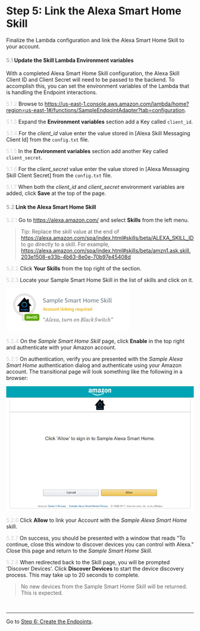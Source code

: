 # Step 5: Link the Alexa Smart Home Skill
Finalize the Lambda configuration and link the Alexa Smart Home Skill to your account.

#### <span style="color:#aaa">5.1</span> Update the Skill Lambda Environment variables
With a completed Alexa Smart Home Skill configuration, the Alexa Skill Client ID and Client Secret will need to be passed to the backend. To accomplish this, you can set the environment variables of the Lambda that is handling the Endpoint interactions.

<span style="color:#ccc">5.1.2</span> Browse to https://us-east-1.console.aws.amazon.com/lambda/home?region=us-east-1#/functions/SampleEndpointAdapter?tab=configuration.

<span style="color:#ccc">5.1.3</span> Expand the **Environment variables** section add a Key called `client_id`.

<span style="color:#ccc">5.1.4</span> For the _client\_id_ value enter the value stored in [Alexa Skill Messaging Client Id] from the `config.txt` file.

<span style="color:#ccc">5.1.5</span> In the **Environment variables** section add another Key called `client_secret`.

<span style="color:#ccc">5.1.6</span> For the _client\_secret_ value enter the value stored in [Alexa Messaging Skill Client Secret] from the `config.txt` file.

<span style="color:#ccc">5.1.7</span> When both the _client\_id_ and _client\_secret_ environment variables are added, click **Save** at the top of the page.

#### <span style="color:#aaa">5.2</span> Link the Alexa Smart Home Skill

<span style="color:#ccc">5.2.1</span> Go to https://alexa.amazon.com/ and select **Skills** from the left menu.

> Tip: Replace the skill value at the end of https://alexa.amazon.com/spa/index.html#skills/beta/ALEXA_SKILL_ID to go directly to a skill. 
> For example, https://alexa.amazon.com/spa/index.html#skills/beta/amzn1.ask.skill.203e1508-e33b-4b63-8e0e-70b97e45408d


<span style="color:#ccc">5.2.2</span> Click **Your Skills** from the top right of the section.

<span style="color:#ccc">5.2.3</span> Locate your Sample Smart Home Skill in the list of skills and click on it.

![Smart Home Skill Example](img/5.2.3-smart-home-skill.png "Smart Home Skill Example")

<span style="color:#ccc">5.2.4</span> On the _Sample Smart Home Skill_ page, click **Enable** in the top right and authenticate with your Amazon account.

<span style="color:#ccc">5.2.5</span> On authentication, verify you are presented with the _Sample Alexa Smart Home_ authentication dialog and authenticate using your Amazon account. The transitional page will look something like the following in a browser:

![Linking Authentication](img/5.2.5-linking-dialog.png "Linking Authentication")

<span style="color:#ccc">5.2.6</span> Click **Allow** to link your Account with the _Sample Alexa Smart Home_ skill.

<span style="color:#ccc">5.2.7</span> On success, you should be presented with a window that reads "To continue, close this window to discover devices you can control with Alexa." Close this page and return to the _Sample Smart Home Skill_.

<span style="color:#ccc">5.2.8</span> When redirected back to the Skill page, you will be prompted 'Discover Devices'. Click **Discover Devices** to start the device discovery process. This may take up to 20 seconds to complete.

> No new devices from the Sample Smart Home Skill will be returned. This is expected.

<br>

____
Go to [Step 6: Create the Endpoints](006-setup-create-endpoints.md).

